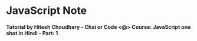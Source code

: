 # JavaScript Note

#### Tutorial by Hitesh Choudhary - Chai or Code <@> Course: JavaScript one shot in Hindi - Part: 1